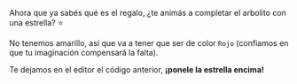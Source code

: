 Ahora que ya sabés qué es el regalo, ¿te animás a completar el arbolito con una estrella? :star: 

No tenemos amarillo, así que va a tener que ser de color `Rojo` (confiamos en que tu imaginación compensará la falta). 

Te dejamos en el editor el código anterior, **¡ponele la estrella encima!**